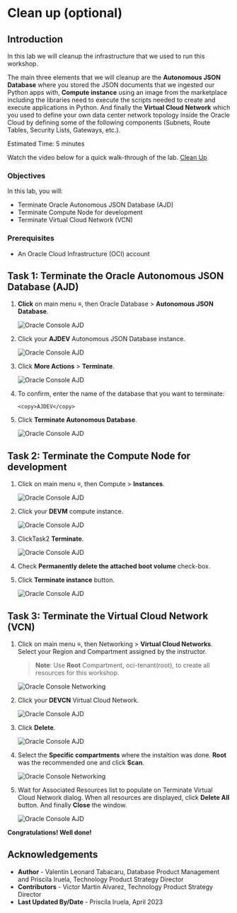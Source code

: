 # Clean up (optional)

## Introduction

In this lab we will cleanup the infrastructure that we used to run this workshop.

The main three elements that we will cleanup are the **Autonomous JSON Database** where you stored the JSON documents that we ingested our Python apps with, **Compute instance** using an image from the marketplace including the libraries need to execute the scripts needed to create and execute applications in Python. And finally the **Virtual Cloud Network** which you used to define your own data center network topology inside the Oracle Cloud by defining some of the following components (Subnets, Route Tables, Security Lists, Gateways, etc.).

Estimated Time: 5 minutes

Watch the video below for a quick walk-through of the lab.
[Clean Up](videohub:1_m0vdw69z)

### Objectives

In this lab, you will:

* Terminate Oracle Autonomous JSON Database (AJD)
* Terminate Compute Node for development
* Terminate Virtual Cloud Network (VCN)

### Prerequisites

* An Oracle Cloud Infrastructure (OCI) account


## Task 1: Terminate the Oracle Autonomous JSON Database (AJD)

1. **Click** on main menu ≡, then Oracle Database > **Autonomous JSON Database**.

    ![Oracle Console AJD](./images/task1/oracle-console-ajson.png)

2. Click your **AJDEV** Autonomous JSON Database instance.

    ![Oracle Console AJD](./images/task1/ajd-list.png)

3. Click **More Actions** > **Terminate**.

    ![Oracle Console AJD](./images/task1/ajd-terminate.png)

4. To confirm, enter the name of the database that you want to terminate:

    ```
    <copy>AJDEV</copy>
    ```

5. Click **Terminate Autonomous Database**.

    ![Oracle Console AJD](./images/task1/terminate-ajd.png)


## Task 2: Terminate the Compute Node for development

1. Click on main menu ≡, then Compute > **Instances**.

    ![Oracle Console AJD](./images/task2/menu-compute-instances.png)

2. Click your **DEVM** compute instance.

    ![Oracle Console AJD](./images/task2/compute-list.png)

3. ClickTask2 **Terminate**.

    ![Oracle Console AJD](./images/task2/compute-terminate.png)

4. Check **Permanently delete the attached boot volume** check-box.

5. Click **Terminate instance** button.

    ![Oracle Console AJD](./images/task2/terminate-instance.png)


## Task 3: Terminate the Virtual Cloud Network (VCN)

1. Click on main menu ≡, then Networking > **Virtual Cloud Networks**. Select your Region and Compartment assigned by the instructor.

    >**Note**: Use **Root** Compartment, oci-tenant(root), to create all resources for this workshop.

    ![Oracle Console Networking](./images/task3/oracle-console-networking.png)

2. Click your **DEVCN** Virtual Cloud Network.

    ![Oracle Console AJD](./images/task3/vcn-list.png)

3. Click **Delete**.

    ![Oracle Console AJD](./images/task3/vcn-terminate.png)

4. Select the **Specific compartments** where the instaltion was done. **Root** was the recommended one and click **Scan**.

    ![Oracle Console Networking ](./images/task3/scan-vcn.png)

5. Wait for Associated Resources list to populate on Terminate Virtual Cloud Network dialog. When all resources are displayed, click **Delete All** button. And finally **Close** the window.

    ![Oracle Console AJD](./images/task3/terminate-vcn.png)

**Congratulations! Well done!**

## Acknowledgements
* **Author** - Valentin Leonard Tabacaru, Database Product Management and Priscila Iruela, Technology Product Strategy Director
* **Contributors** - Victor Martin Alvarez, Technology Product Strategy Director
* **Last Updated By/Date** - Priscila Iruela, April 2023
